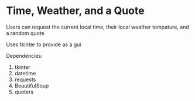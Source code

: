 # Time, Weather, and a Quote
Users can request the current local time, their local weather tempature, and a random quote

Uses tkinter to provide as a gui

Dependencies:
1. tkinter
2. datetime
3. requests
4. BeautifulSoup
5. quoters
